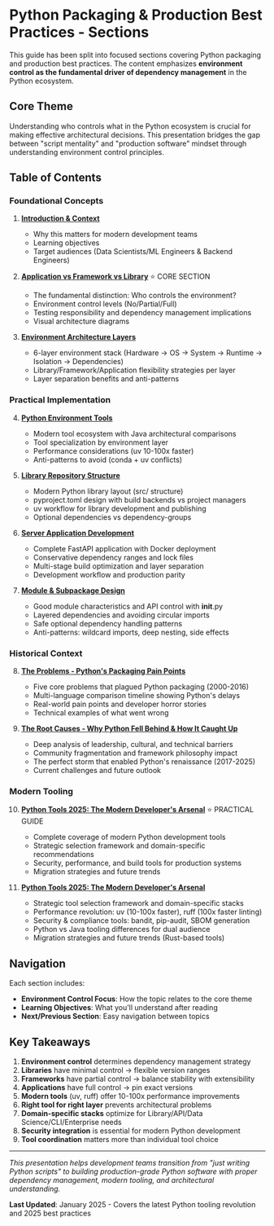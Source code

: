 # Python Packaging & Production Best Practices - Sections

This guide has been split into focused sections covering Python packaging and production best practices. The content emphasizes **environment control as the fundamental driver of dependency management** in the Python ecosystem.

## Core Theme

Understanding who controls what in the Python ecosystem is crucial for making effective architectural decisions. This presentation bridges the gap between "script mentality" and "production software" mindset through understanding environment control principles.

## Table of Contents

### Foundational Concepts

1. **[Introduction & Context](01-introduction-context.md)**
   - Why this matters for modern development teams
   - Learning objectives
   - Target audiences (Data Scientists/ML Engineers & Backend Engineers)

2. **[Application vs Framework vs Library](02-application-framework-library.md)** ⭐ CORE SECTION
   - The fundamental distinction: Who controls the environment?
   - Environment control levels (No/Partial/Full)
   - Testing responsibility and dependency management implications
   - Visual architecture diagrams

3. **[Environment Architecture Layers](03-environment-architecture-layers.md)**
   - 6-layer environment stack (Hardware → OS → System → Runtime → Isolation → Dependencies)
   - Library/Framework/Application flexibility strategies per layer
   - Layer separation benefits and anti-patterns

### Practical Implementation

4. **[Python Environment Tools](04-python-environment-tools.md)**
   - Modern tool ecosystem with Java architectural comparisons
   - Tool specialization by environment layer
   - Performance considerations (uv 10-100x faster)
   - Anti-patterns to avoid (conda + uv conflicts)

5. **[Library Repository Structure](05-library-repository-structure.md)**
   - Modern Python library layout (src/ structure)
   - pyproject.toml design with build backends vs project managers
   - uv workflow for library development and publishing
   - Optional dependencies vs dependency-groups

6. **[Server Application Development](06-application-example-docker-uv.md)**
   - Complete FastAPI application with Docker deployment
   - Conservative dependency ranges and lock files
   - Multi-stage build optimization and layer separation
   - Development workflow and production parity

7. **[Module & Subpackage Design](07-module-subpackage-design.md)**
   - Good module characteristics and API control with __init__.py
   - Layered dependencies and avoiding circular imports
   - Safe optional dependency handling patterns
   - Anti-patterns: wildcard imports, deep nesting, side effects

### Historical Context

8. **[The Problems - Python's Packaging Pain Points](08-the-problems-python-packaging-pain-points.md)**
   - Five core problems that plagued Python packaging (2000-2016)
   - Multi-language comparison timeline showing Python's delays
   - Real-world pain points and developer horror stories
   - Technical examples of what went wrong

9. **[The Root Causes - Why Python Fell Behind & How It Caught Up](09-the-root-causes-why-python-fell-behind.md)**
   - Deep analysis of leadership, cultural, and technical barriers
   - Community fragmentation and framework philosophy impact
   - The perfect storm that enabled Python's renaissance (2017-2025)
   - Current challenges and future outlook

### Modern Tooling

10. **[Python Tools 2025: The Modern Developer's Arsenal](10-the-solutions-modern-python-tools.md)** ⭐ PRACTICAL GUIDE
    - Complete coverage of modern Python development tools
    - Strategic selection framework and domain-specific recommendations
    - Security, performance, and build tools for production systems
    - Migration strategies and future trends

10. **[Python Tools 2025: The Modern Developer's Arsenal](10-the-solutions-modern-python-tools.md)**
    - Strategic tool selection framework and domain-specific stacks
    - Performance revolution: uv (10-100x faster), ruff (100x faster linting)
    - Security & compliance tools: bandit, pip-audit, SBOM generation
    - Python vs Java tooling differences for dual audience
    - Migration strategies and future trends (Rust-based tools)

## Navigation

Each section includes:
- **Environment Control Focus**: How the topic relates to the core theme
- **Learning Objectives**: What you'll understand after reading
- **Next/Previous Section**: Easy navigation between topics

## Key Takeaways

1. **Environment control** determines dependency management strategy
2. **Libraries** have minimal control → flexible version ranges
3. **Frameworks** have partial control → balance stability with extensibility
4. **Applications** have full control → pin exact versions
5. **Modern tools** (uv, ruff) offer 10-100x performance improvements
6. **Right tool for right layer** prevents architectural problems
7. **Domain-specific stacks** optimize for Library/API/Data Science/CLI/Enterprise needs
8. **Security integration** is essential for modern Python development
9. **Tool coordination** matters more than individual tool choice

---

*This presentation helps development teams transition from "just writing Python scripts" to building production-grade Python software with proper dependency management, modern tooling, and architectural understanding.*

**Last Updated**: January 2025 - Covers the latest Python tooling revolution and 2025 best practices
